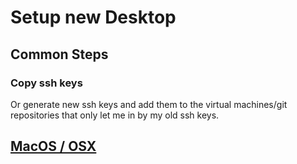 # Setup new Desktop

## Common Steps

### Copy ssh keys

Or generate new ssh keys and add them to the virtual machines/git repositories that only let me in by my old ssh keys.

## [MacOS / OSX](./macos/README.md)
